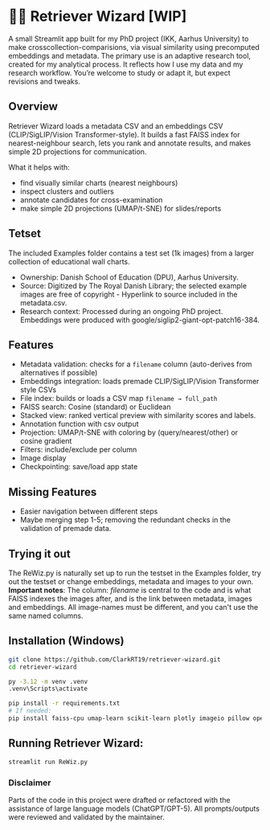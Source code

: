 # 🧙‍♂️ Retriever Wizard [WIP]
A small Streamlit app built for my PhD project (IKK, Aarhus University) to make crosscollection-comparisions, via visual similarity using precomputed embeddings and metadata.
The primary use is an adaptive research tool, created for my analytical process. It reflects how I use my data and my research workflow. You’re welcome to study or adapt it, but expect revisions and tweaks.

## Overview
Retriever Wizard loads a metadata CSV and an embeddings CSV (CLIP/SigLIP/Vision Transformer-style). It builds a fast FAISS index for nearest-neighbour search, lets you rank and annotate results, and makes simple 2D projections for communication.

What it helps with:
- find visually similar charts (nearest neighbours)
- inspect clusters and outliers
- annotate candidates for cross-examination
- make simple 2D projections (UMAP/t-SNE) for slides/reports

## Tetset 
The included Examples folder contains a test set (1k images) from a larger collection of educational wall charts.
- Ownership: Danish School of Education (DPU), Aarhus University.
- Source: Digitized by The Royal Danish Library; the selected example images are free of copyright - Hyperlink to source included in the metadata.csv.
- Research context: Processed during an ongoing PhD project. Embeddings were produced with google/siglip2-giant-opt-patch16-384.

## Features
- Metadata validation: checks for a `filename` column (auto-derives from alternatives if possible)
- Embeddings integration: loads premade CLIP/SigLIP/Vision Transformer style CSVs
- File index: builds or loads a CSV map `filename → full_path`
- FAISS search: Cosine (standard) or Euclidean 
- Stacked view: ranked vertical preview with similarity scores and labels.
- Annotation function with csv output
- Projection: UMAP/t-SNE with coloring by (query/nearest/other) or cosine gradient
- Filters: include/exclude per column
- Image display
- Checkpointing: save/load app state

## Missing Features
- Easier navigation between different steps
- Maybe merging step 1-5; removing the redundant checks in the validation of premade data.
  

## Trying it out
The ReWiz.py is naturally set up to run the testset in the Examples folder, try out the testset or change embeddings, metadata and images to your own. 
**Important notes**: The column: *filename* is central to the code and is what FAISS indexes the images after, and is the link between metadata, images and embeddings. All image-names must be different, and you can't use the same named columns. 

## Installation (Windows)
```bash
git clone https://github.com/ClarkRT19/retriever-wizard.git
cd retriever-wizard

py -3.12 -m venv .venv
.venv\Scripts\activate

pip install -r requirements.txt
# If needed:
pip install faiss-cpu umap-learn scikit-learn plotly imageio pillow opencv-python
```

## Running Retriever Wizard:
```bash
streamlit run ReWiz.py
```

### Disclaimer
Parts of the code in this project were drafted or refactored with the assistance of large language models (ChatGPT/GPT-5). 
All prompts/outputs were reviewed and validated by the maintainer.
